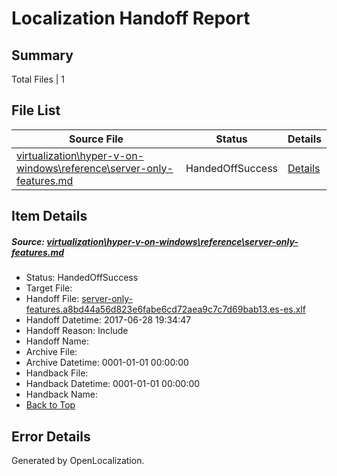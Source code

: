 # <a name='report-top'></a> Localization Handoff Report

## Summary
 Total Files | 1

## File List
 Source File | Status | Details 
 ----------- | ------ | ------- 
 [virtualization\hyper-v-on-windows\reference\server-only-features.md](https://github.com/Microsoft/Virtualization-Documentation-Private/blob/8e0d16839048cfc31253f0eb028ce17d30dbe88b/virtualization/hyper-v-on-windows/reference/server-only-features.md) | HandedOffSuccess | [Details](#dba7da05a372018e2b5c2bac8f887b53dfb6cf91210)

## Item Details
##### <a name='dba7da05a372018e2b5c2bac8f887b53dfb6cf91210'></a> Source: [virtualization\hyper-v-on-windows\reference\server-only-features.md](https://github.com/Microsoft/Virtualization-Documentation-Private/blob/8e0d16839048cfc31253f0eb028ce17d30dbe88b/virtualization/hyper-v-on-windows/reference/server-only-features.md)
* Status: HandedOffSuccess
* Target File: 
* Handoff File: [server-only-features.a8bd44a56d823e6fabe6cd72aea9c7c7d69bab13.es-es.xlf](https://github.com/Microsoft/Virtualization-Documentation-Private.handoff/blob/8928dce99a642a84a66d6a289ce27183cd9c1d29/ol-handoff/Microsoft/Virtualization-Documentation-Private.es-es/live/server-only-features.a8bd44a56d823e6fabe6cd72aea9c7c7d69bab13.es-es.xlf)
* Handoff Datetime: 2017-06-28 19:34:47
* Handoff Reason: Include
* Handoff Name: 
* Archive File: 
* Archive Datetime: 0001-01-01 00:00:00
* Handback File: 
* Handback Datetime: 0001-01-01 00:00:00
* Handback Name: 
* [Back to Top](#report-top)


## Error Details

Generated by OpenLocalization.
